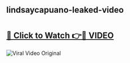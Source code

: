 ## lindsaycapuano-leaked-video 

# <h2><a href="http://freeplayer.one?title=lindsaycapuano-leaked-video&ref=21J">🔗 Click to Watch 👉🔴 VIDEO</a></h2>

<a href="http://freeplayer.one?title=lindsaycapuano-leaked-video&ref=21J" rel="nofollow" data-target="animated-image.originalLink"><img src="https://i.ibb.co.com/xMMVF88/686577567.gif" alt="Viral Video Original" style="max-width: 100%; display: inline-block;" data-target="animated-image.originalImage"></a>

